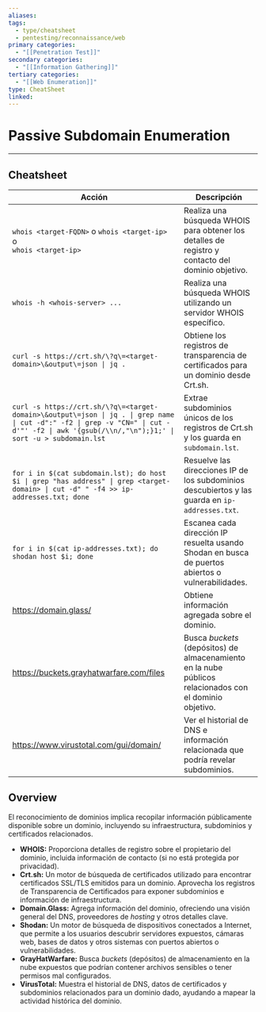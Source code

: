```yaml
---
aliases:
tags:
  - type/cheatsheet
  - pentesting/reconnaissance/web
primary categories:
  - "[[Penetration Test]]"
secondary categories:
  - "[[Information Gathering]]"
tertiary categories:
  - "[[Web Enumeration]]"
type: CheatSheet
linked:
---
```

# Passive Subdomain Enumeration

***

## Cheatsheet

| **Acción**                                                                                                                                                                                    | **Descripción**                                                                                         |
| --------------------------------------------------------------------------------------------------------------------------------------------------------------------------------------------- | ------------------------------------------------------------------------------------------------------- |
| `whois <target-FQDN>` o `whois <target-ip>`<br>o<br>`whois <target-ip>`                                                                                                                       | Realiza una búsqueda WHOIS para obtener los detalles de registro y contacto del dominio objetivo.       |
| `whois -h <whois-server> ...`                                                                                                                                                                 | Realiza una búsqueda WHOIS utilizando un servidor WHOIS específico.                                     |
| `curl -s https://crt.sh/\?q\=<target-domain>\&output\=json \| jq .`                                                                                                                           | Obtiene los registros de transparencia de certificados para un dominio desde Crt.sh.                    |
| `curl -s https://crt.sh/\?q\=<target-domain>\&output\=json \| jq . \| grep name \| cut -d":" -f2 \| grep -v "CN=" \| cut -d'"' -f2 \| awk '{gsub(/\\n/,"\n");}1;' \| sort -u > subdomain.lst` | Extrae subdominios únicos de los registros de Crt.sh y los guarda en `subdomain.lst`.                   |
| `for i in $(cat subdomain.lst); do host $i \| grep "has address" \| grep <target-domain> \| cut -d" " -f4 >> ip-addresses.txt; done`                                                          | Resuelve las direcciones IP de los subdominios descubiertos y las guarda en `ip-addresses.txt`.         |
| `for i in $(cat ip-addresses.txt); do shodan host $i; done`                                                                                                                                   | Escanea cada dirección IP resuelta usando Shodan en busca de puertos abiertos o vulnerabilidades.       |
| https://domain.glass/                                                                                                                                                                         | Obtiene información agregada sobre el dominio.                                                          |
| https://buckets.grayhatwarfare.com/files                                                                                                                                                      | Busca _buckets_ (depósitos) de almacenamiento en la nube públicos relacionados con el dominio objetivo. |
| https://www.virustotal.com/gui/domain/                                                                                                                                                        | Ver el historial de DNS e información relacionada que podría revelar subdominios.                       |

## Overview

El reconocimiento de dominios implica recopilar información públicamente disponible sobre un dominio, incluyendo su infraestructura, subdominios y certificados relacionados.

- **WHOIS:** Proporciona detalles de registro sobre el propietario del dominio, incluida información de contacto (si no está protegida por privacidad).
- **Crt.sh:** Un motor de búsqueda de certificados utilizado para encontrar certificados SSL/TLS emitidos para un dominio. Aprovecha los registros de Transparencia de Certificados para exponer subdominios e información de infraestructura.
- **Domain.Glass:** Agrega información del dominio, ofreciendo una visión general del DNS, proveedores de _hosting_ y otros detalles clave.
- **Shodan:** Un motor de búsqueda de dispositivos conectados a Internet, que permite a los usuarios descubrir servidores expuestos, cámaras web, bases de datos y otros sistemas con puertos abiertos o vulnerabilidades.
- **GrayHatWarfare:** Busca _buckets_ (depósitos) de almacenamiento en la nube expuestos que podrían contener archivos sensibles o tener permisos mal configurados.
- **VirusTotal:** Muestra el historial de DNS, datos de certificados y subdominios relacionados para un dominio dado, ayudando a mapear la actividad histórica del dominio.